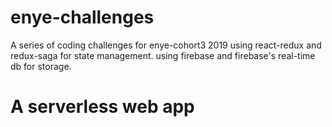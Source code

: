 # enye-challenges
A series of coding challenges for enye-cohort3 2019
using react-redux and redux-saga for state management.
using firebase and firebase's real-time db for storage.
# A serverless web app
